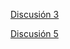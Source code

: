 [Discusión 3](http://nbviewer.jupyter.org/github/00251716/NumericalAnalysis2019/blob/master/discu3sol.ipynb)

[Discusión 5](http://nbviewer.jupyter.org/github/00251716/NumericalAnalysis2019/blob/master/discu5.ipynb)
